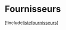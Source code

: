 # Fournisseurs

[!include[listefournisseurs](fournisseurs.listefournisseurs.autogen.md)]






































































